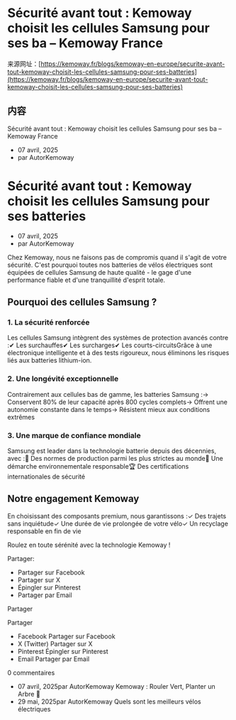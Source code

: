 # Sécurité avant tout : Kemoway choisit les cellules Samsung pour ses ba – Kemoway France

来源网址：[https://kemoway.fr/blogs/kemoway-en-europe/securite-avant-tout-kemoway-choisit-les-cellules-samsung-pour-ses-batteries](https://kemoway.fr/blogs/kemoway-en-europe/securite-avant-tout-kemoway-choisit-les-cellules-samsung-pour-ses-batteries)

## 内容

Sécurité avant tout : Kemoway choisit les cellules Samsung pour ses ba – Kemoway France

- 07 avril, 2025
- par AutorKemoway

# Sécurité avant tout : Kemoway choisit les cellules Samsung pour ses batteries

- 07 avril, 2025
- par AutorKemoway

Chez Kemoway, nous ne faisons pas de compromis quand il s'agit de votre sécurité. C'est pourquoi toutes nos batteries de vélos électriques sont équipées de cellules Samsung de haute qualité - le gage d'une performance fiable et d'une tranquillité d'esprit totale.

## Pourquoi des cellules Samsung ?

### 1. La sécurité renforcée

Les cellules Samsung intègrent des systèmes de protection avancés contre :✔ Les surchauffes✔ Les surcharges✔ Les courts-circuitsGrâce à une électronique intelligente et à des tests rigoureux, nous éliminons les risques liés aux batteries lithium-ion.

### 2. Une longévité exceptionnelle

Contrairement aux cellules bas de gamme, les batteries Samsung :→ Conservent 80% de leur capacité après 800 cycles complets→ Offrent une autonomie constante dans le temps→ Résistent mieux aux conditions extrêmes

### 3. Une marque de confiance mondiale

Samsung est leader dans la technologie batterie depuis des décennies, avec :🔋 Des normes de production parmi les plus strictes au monde🌱 Une démarche environnementale responsable🏆 Des certifications internationales de sécurité

## Notre engagement Kemoway

En choisissant des composants premium, nous garantissons :✓ Des trajets sans inquiétude✓ Une durée de vie prolongée de votre vélo✓ Un recyclage responsable en fin de vie

Roulez en toute sérénité avec la technologie Kemoway !

Partager:

- Partager sur Facebook
- Partager sur X
- Épingler sur Pinterest
- Partager par Email

Partager

Partager

- Facebook Partager sur Facebook
- X (Twitter) Partager sur X
- Pinterest Épingler sur Pinterest
- Email Partager par Email

0 commentaires

- 07 avril, 2025par AutorKemoway Kemoway : Rouler Vert, Planter un Arbre 🌱
- 29 mai, 2025par AutorKemoway Quels sont les meilleurs vélos électriques
